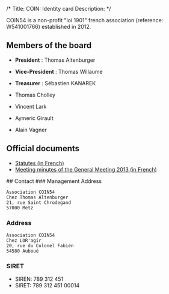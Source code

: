 /*
Title: COIN: Identity card
Description: 
*/



<div id="leftcontent" markdown=1>
COIN54 is a non-profit "loi 1901" french association (reference: W541001766) established in 2012.

## Members of the board
* **President** : Thomas Altenburger
* **Vice-President** : Thomas Willaume
* **Treasurer** : Sébastien KANAREK

* Thomas Cholley
* Vincent Lark
* Aymeric Girault
* Alain Vagner

## Official documents

* [Statutes (in French)](/content/static/StatutsCOIN54.pdf)
* [Meeting minutes of the General Meeting 2013 (in French)](/content/static/CR-AG-Coin-2013.pdf)


</div><div id="rightcontent" markdown=1>
## Contact
### Management Address 

	Association COIN54
	Chez Thomas Altenburger
	21, rue Saint Chrodegand
	57000 Metz

### Address
	Association COIN54
	Chez LOR'agir
	20, rue du Colonel Fabien
	54580 Auboué


### SIRET

* SIREN: 789 312 451
* SIRET: 789 312 451 00014 

</div>
